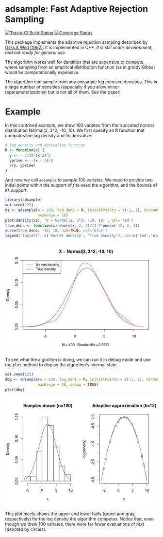 <!-- README.md is generated from README.Rmd. Please edit that file -->
adsample: Fast Adaptive Rejection Sampling
==========================================

[![Travis-CI Build Status](https://travis-ci.org/kuperov/adsample.svg?branch=master)](https://travis-ci.org/kuperov/adsample) [![Coverage Status](https://img.shields.io/codecov/c/github/kuperov/adsample/master.svg)](https://codecov.io/github/kuperov/adsample?branch=master)

This package implements the adaptive rejection sampling described by [Gilks & Wild (1992)](http://www.jstor.org/stable/2347565). It is implemented in C++. *It is still under development, and not ready for general use.*

The algorithm works well for densities that are expensive to compute, where sampling from an empirical distribution function (as in griddy Gibbs) would be computationally expensive.

The algorithm can sample from any univariate log concave densities. This is a large number of densities (especially if you allow minor reparameterizations) but is not all of them. See the paper!

Example
=======

In this contrived example, we draw 100 variates from the truncated normal distribution Normal(2, 3^2; -10, 10). We first specify an R function that computes the log density and its derivative:

``` r
# log density and derivative function
h <- function(x) {
  y <- - 1/18*(x-2)^2
  yprime <- -(x - 2)/9
  c(y, yprime)
}
```

And now we call `adsample` to sample 100 variates. We need to provide two initial points within the support of *f* to seed the algorithm, and the bounds of its support.

``` r
library(adsample)
set.seed(123)
xs <- adsample(n = 100, log_dens = h, initialPoints = c(-1, 1), minRange = -10,
               maxRange = 10)
plot(density(xs), 'X ~ Normal(2, 3^2; -10, 10)', col='red')
true.dens <- function(x) dnorm(x, 2, 3)/(1-2*pnorm(-10, 2, 3))
curve(true.dens, -10, 10, add=TRUE, col='blue')
legend('topleft', c('Kernel density', 'True density'), col=c('red','blue'), lty=1)
```

![](README-sample1-1.png)

To see what the algorithm is doing, we can run it in debug mode and use the `plot` method to display the algorithm's internal state.

``` r
set.seed(123)
dbg <- adsample(n = 100, log_dens = h, initialPoints = c(-1, 1), minRange = -10,
               maxRange = 10, debug = TRUE)
plot(dbg)
```

![](README-sampledebug-1.png)

This plot nicely shows the upper and lower hulls (green and gray, respectively) for the log density the algorithm computes. Notice that, even though we drew 100 variates, there were far fewer evaluations of *h*(*x*) (denoted by circles).

